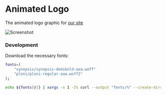 # Animated Logo

The animated logo graphic for [our site](https://alefalefalef.co.il)

![Screenshot](logo.gif)

### Development

Download the necessary fonts:

```bash
fonts=(
    "synopsis/synopsis-demibold-aaa.woff"
    "ploni/ploni-regular-aaa.woff2"
);

echo ${fonts[@]} | xargs -n 1 -I% curl --output "fonts/%" --create-dirs "https://alefalefalef.co.il/wp-content/fonts/%";
```
